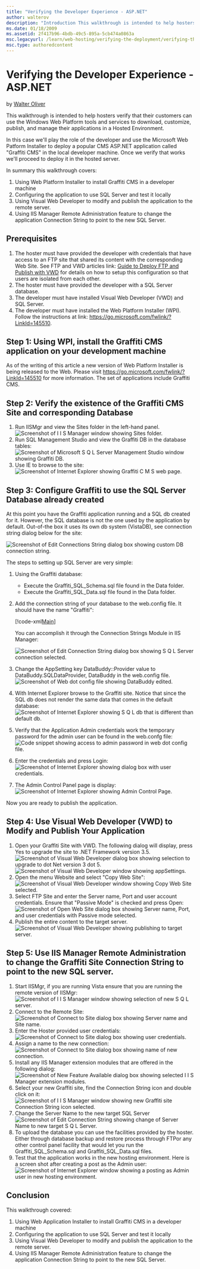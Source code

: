 ```yaml
---
title: "Verifying the Developer Experience - ASP.NET"
author: walterov
description: "Introduction This walkthrough is intended to help hosters verify their customers can use the Windows Web Platform tools and services to download, custom..."
ms.date: 01/18/2009
ms.assetid: 2f417b96-4bdb-49c5-895a-5cb474a0863a
msc.legacyurl: /learn/web-hosting/verifying-the-deployment/verifying-the-developer-experience-aspnet
msc.type: authoredcontent
---
```

# Verifying the Developer Experience - ASP.NET

by [Walter Oliver](https://github.com/walterov)

This walkthrough is intended to help hosters verify that their customers can use the Windows Web Platform tools and services to download, customize, publish, and manage their applications in a Hosted Environment.

In this case we'll play the role of the developer and use the Microsoft Web Patform Installer to deploy a popular CMS ASP.NET application called "Graffiti CMS" in the local developer machine. Once we verify that works we'll proceed to deploy it in the hosted server.

In summary this walkthrough covers:

1. Using Web Platform Installer to install Graffiti CMS in a developer machine
2. Configuring the application to use SQL Server and test it locally
3. Using Visual Web Developer to modify and publish the application to the remote server.
4. Using IIS Manager Remote Administration feature to change the application Connection String to point to the new SQL Server.

## Prerequisites

1. The hoster must have provided the developer with credentials that have access to an FTP site that shared its content with the corresponding Web Site. See FTP and VWD articles link: [Guide to Deploy FTP and Publish with VWD](../configuring-servers-in-the-windows-web-platform/guide-to-deploy-ftp-and-publish-with-vwd.md) for details on how to setup this configuration so that users are isolated from each other.
2. The hoster must have provided the developer with a SQL Server database.
3. The developer must have installed Visual Web Developer (VWD) and SQL Server.
4. The developer must have installed the Web Platform Installer (WPI). Follow the instructions at link: <https://go.microsoft.com/fwlink/?LinkId=145510>.

## Step 1: Using WPI, install the Graffiti CMS application on your development machine

As of the writing of this article a new version of Web Platform Installer is being released to the Web. Please visit <https://go.microsoft.com/fwlink/?LinkId=145510> for more information. The set of applications include Graffiti CMS.

## Step 2: Verify the existence of the Graffiti CMS Site and corresponding Database

1. Run IISMgr and view the Sites folder in the left-hand panel.  
    ![Screenshot of I I S Manager window showing Sites folder.](verifying-the-developer-experience-aspnet/_static/image5.jpg)
2. Run SQL Management Studio and view the Graffiti DB in the database tables:  
    ![Screenshot of Microsoft S Q L Server Management Studio window showing Graffiti DB.](verifying-the-developer-experience-aspnet/_static/image9.jpg)
3. Use IE to browse to the site:  
    ![Screenshot of Internet Explorer showing Graffiti C M S web page.](verifying-the-developer-experience-aspnet/_static/image13.jpg)

## Step 3: Configure Graffiti to use the SQL Server Database already created

At this point you have the Graffiti application running and a SQL db created for it. However, the SQL database is not the one used by the application by default. Out-of-the box it uses its own db system (VistaDB), see connection string dialog below for the site:

![Screenshot of Edit Connections String dialog box showing custom DB connection string.](verifying-the-developer-experience-aspnet/_static/image17.jpg)

The steps to setting up SQL Server are very simple:

1. Using the Graffiti database:

    - Execute the Graffiti\_SQL\_Schema.sql file found in the Data folder.
    - Execute the Graffiti\_SQL\_Data.sql file found in the Data folder.
2. Add the connection string of your database to the web.config file. It should have the name "Graffiti":  

    [!code-xml[Main](verifying-the-developer-experience-aspnet/samples/sample1.xml)]

    You can accomplish it through the Connection Strings Module in IIS Manager:

    ![Screenshot of Edit Connection String dialog box showing S Q L Server connection selected.](verifying-the-developer-experience-aspnet/_static/image21.jpg)
3. Change the AppSetting key DataBuddy::Provider value to DataBuddy.SQLDataProvider, DataBuddy in the web.config file.  
    ![Screenshot of Web dot config file showing DataBuddy edited.](verifying-the-developer-experience-aspnet/_static/image25.jpg)
4. With Internet Explorer browse to the Graffiti site. Notice that since the SQL db does not render the same data that comes in the default database:  
    ![Screenshot of Internet Explorer showing S Q L db that is different than default db.](verifying-the-developer-experience-aspnet/_static/image29.jpg)
5. Verify that the Application Admin credentials work the temporary password for the admin user can be found in the web.confg file:  
    ![Code snippet showing access to admin password in web dot config file.](verifying-the-developer-experience-aspnet/_static/image33.jpg)
6. Enter the credentials and press Login:  
    ![Screenshot of Internet Explorer showing dialog box with user credentials.](verifying-the-developer-experience-aspnet/_static/image37.jpg)
7. The Admin Control Panel page is display:  
    ![Screenshot of Internet Explorer showing Admin Control Page.](verifying-the-developer-experience-aspnet/_static/image41.jpg)

Now you are ready to publish the application.

## Step 4: Use Visual Web Developer (VWD) to Modify and Publish Your Application

1. Open your Graffiti Site with VWD. The following dialog will display, press Yes to upgrade the site to .NET Framework version 3.5.  
    ![Screenshot of Visual Web Developer dialog box showing selection to upgrade to dot Net version 3 dot 5.](verifying-the-developer-experience-aspnet/_static/image45.jpg)  
    ![Screenshot of Visual Web Developer window showing appSettings.](verifying-the-developer-experience-aspnet/_static/image49.jpg)
2. Open the menu Website and select "Copy Web Site":  
    ![Screenshot of Visual Web Developer window showing Copy Web Site selected.](verifying-the-developer-experience-aspnet/_static/image55.jpg)
3. Select FTP Site and enter the Server name, Port and user account credentials. Ensure that "Passive Mode" is checked and press Open:  
    ![Screenshot of Open Web Site dialog box showing Server name, Port, and user credentials with Passive mode selected.](verifying-the-developer-experience-aspnet/_static/image61.jpg)
4. Publish the entire content to the target server.  
    ![Screenshot of Visual Web Developer showing publishing to target server.](verifying-the-developer-experience-aspnet/_static/image65.jpg)

## Step 5: Use IIS Manager Remote Administration to change the Graffiti Site Connection String to point to the new SQL server.

1. Start IISMgr, if you are running Vista ensure that you are running the remote version of IISMgr:  
    ![Screenshot of I I S Manager window showing selection of new S Q L server.](verifying-the-developer-experience-aspnet/_static/image69.jpg)
2. Connect to the Remote Site:  
    ![Screenshot of Connect to Site dialog box showing Server name and Site name.](verifying-the-developer-experience-aspnet/_static/image73.jpg)
3. Enter the Hoster provided user credentials:  
    ![Screenshot of Connect to Site dialog box showing user credentials.](verifying-the-developer-experience-aspnet/_static/image77.jpg)
4. Assign a name to the new connection:  
    ![Screenshot of Connect to Site dialog box showing name of new connection.](verifying-the-developer-experience-aspnet/_static/image81.jpg)
5. Install any IIS Manager extension modules that are offered in the following dialog:  
    ![Screenshot of New Feature Available dialog box showing selected I I S Manager extension modules.](verifying-the-developer-experience-aspnet/_static/image87.jpg)
6. Select your new Graffiti site, find the Connection String icon and double click on it:  
    ![Screenshot of I I S Manager window showing new Graffiti site Connection String icon selected.](verifying-the-developer-experience-aspnet/_static/image95.jpg)
7. Change the Server Name to the new target SQL Server  
    ![Screenshot of Edit Connection String showing change of Server Name to new target S Q L Server.](verifying-the-developer-experience-aspnet/_static/image99.jpg)
8. To upload the database you can use the facilities provided by the hoster. Either through database backup and restore process through FTPor any other control panel facility that would let you run the Graffiti\_SQL\_Schema.sql and Graffiti\_SQL\_Data.sql files.
9. Test that the application works in the new hosting environment. Here is a screen shot after creating a post as the Admin user:  
    ![Screenshot of Internet Explorer window showing a posting as Admin user in new hosting environment.](verifying-the-developer-experience-aspnet/_static/image103.jpg)

## Conclusion

This walkthrough covered:

1. Using Web Application Installer to install Graffiti CMS in a developer machine
2. Configuring the application to use SQL Server and test it locally
3. Using Visual Web Developer to modify and publish the application to the remote server.
4. Using IIS Manager Remote Administration feature to change the application Connection String to point to the new SQL Server.
